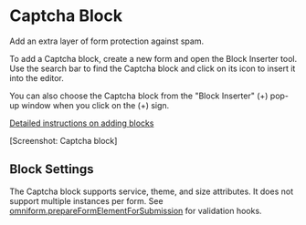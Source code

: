 # Captcha Block

Add an extra layer of form protection against spam.

To add a Captcha block, create a new form and open the Block Inserter tool. Use the search bar to find the Captcha block and click on its icon to insert it into the editor.

You can also choose the Captcha block from the "Block Inserter" (+) pop-up window when you click on the (+) sign.

[Detailed instructions on adding blocks](https://wordpress.org/documentation/article/adding-a-new-block/)

[Screenshot: Captcha block]

## Block Settings

The Captcha block supports service, theme, and size attributes. It does not support multiple instances per form. See [omniform.prepareFormElementForSubmission](../hooks/js-hooks.md) for validation hooks.
